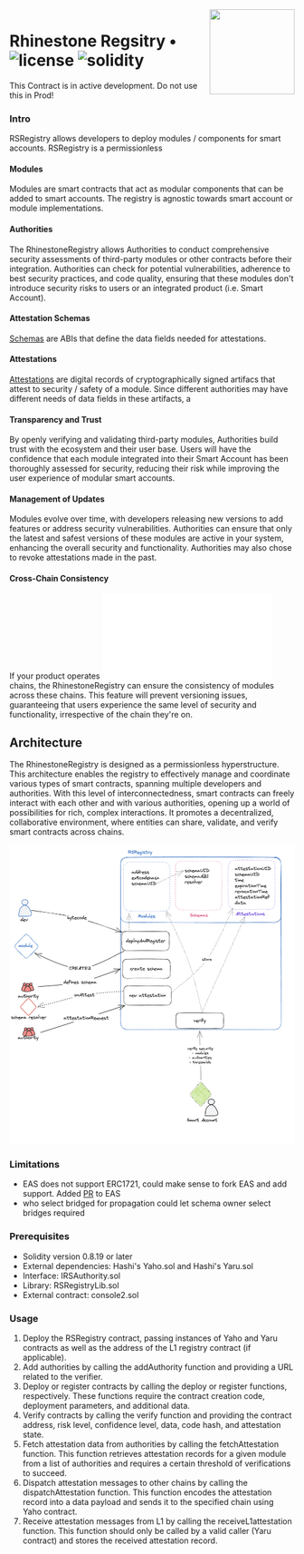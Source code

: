 <img align="right" width="150" height="150" top="100" src="./public/readme.jpg">

# Rhinestone Regsitry •  ![license](https://img.shields.io/github/license/rhinestonewtf/registry?label=license) ![solidity](https://img.shields.io/badge/solidity-^0.8.17-lightgrey)

This Contract is in active development. Do not use this in Prod!


### Intro

RSRegistry allows developers to deploy modules / components for smart accounts. RSRegistry is a permissionless 

#### Modules

Modules are smart contracts that act as modular components that can be added to smart accounts.
The registry is agnostic towards smart account or module implementations.

#### Authorities 
The RhinestoneRegistry allows Authorities to conduct comprehensive security assessments of third-party modules or other 
contracts before their integration. Authorities can check for potential vulnerabilities, adherence to best security practices, 
and code quality, ensuring that these modules don't introduce security risks to users or an integrated product (i.e. Smart Account).

#### Attestation Schemas
[Schemas](./docs/Schemas.md) are ABIs that define the data fields needed for attestations. 

#### Attestations
[Attestations](./docs/Attestation.md) are digital records of cryptographically signed artifacs that attest to security / safety of a module. 
Since different authorities may have different needs of data fields in these artifacts, a 


#### Transparency and Trust
By openly verifying and validating third-party modules, Authorities build trust with the ecosystem and their user base. 
Users will have the confidence that each module integrated into their Smart Account has been thoroughly assessed for security, 
reducing their risk while improving the user experience of modular smart accounts.

#### Management of Updates
Modules evolve over time, with developers releasing new versions to add features or address security 
vulnerabilities. Authorities can ensure that only the latest and safest versions of these modules are active in your system, 
enhancing the overall security and functionality. Authorities may also chose to revoke attestations made in the past.

#### Cross-Chain Consistency
If your product operates ![across multiple Ethereum](./docs/L2Propagation.md) chains, the RhinestoneRegistry can ensure the consistency of modules across these chains. 
This feature will prevent versioning issues, guaranteeing that users experience the same level of security and functionality, 
irrespective of the chain they're on.

## Architecture

The RhinestoneRegistry is designed as a permissionless hyperstructure. 
This architecture enables the registry to effectively manage and coordinate various types of smart contracts, 
spanning multiple developers and authorities. With this level of interconnectedness, smart contracts can freely interact with each other and with 
various authorities, opening up a world of possibilities for rich, complex interactions. It promotes a decentralized, collaborative environment, 
where entities can share, validate, and verify smart contracts across chains.


![Architecture](./public/docs/architecture.png)



### Limitations
- EAS does not support ERC1721, could make sense to fork EAS and add support. Added [PR](https://github.com/ethereum-attestation-service/eas-contracts/pull/65) to EAS
- who select bridged for propagation
    could let schema owner select bridges required


### Prerequisites
- Solidity version 0.8.19 or later
- External dependencies: Hashi's Yaho.sol and Hashi's Yaru.sol
- Interface: IRSAuthority.sol
- Library: RSRegistryLib.sol
- External contract: console2.sol

### Usage
1. Deploy the RSRegistry contract, passing instances of Yaho and Yaru contracts as well as the address of the L1 registry contract (if applicable).
1. Add authorities by calling the addAuthority function and providing a URL related to the verifier.
1. Deploy or register contracts by calling the deploy or register functions, respectively. These functions require the contract creation code, deployment parameters, and additional data.
1. Verify contracts by calling the verify function and providing the contract address,
risk level, confidence level, data, code hash, and attestation state.
1. Fetch attestation data from authorities by calling the fetchAttestation function.
This function retrieves attestation records for a given module from a list of authorities and requires a certain threshold of verifications to succeed.
1. Dispatch attestation messages to other chains by calling the dispatchAttestation function. 
This function encodes the attestation record into a data payload and sends it to the specified chain using Yaho contract.
1. Receive attestation messages from L1 by calling the receiveL1attestation function. 
This function should only be called by a valid caller (Yaru contract) and stores the received attestation record.
